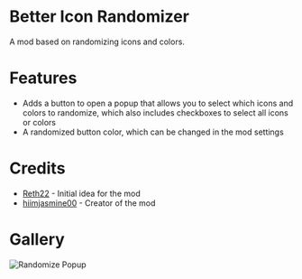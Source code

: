# Better Icon Randomizer
A mod based on randomizing icons and colors.

# Features
- Adds a button to open a popup that allows you to select which icons and colors to randomize, which also includes checkboxes to select all icons or colors
- A randomized button color, which can be changed in the mod settings

# Credits
- [Reth22](user:13446616) - Initial idea for the mod
- [hiimjasmine00](user:7466002) - Creator of the mod

# Gallery
![Randomize Popup](hiimjustin000.better_icon_randomizer/randomize-popup.png?width=300)